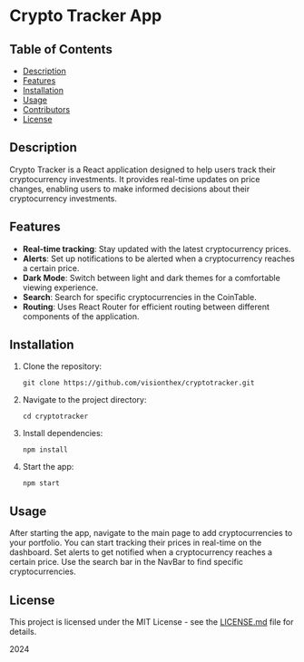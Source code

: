 # Crypto Tracker App

## Table of Contents
- [Description](#description)
- [Features](#features)
- [Installation](#installation)
- [Usage](#usage)
- [Contributors](#contributors)
- [License](#license)

## Description

Crypto Tracker is a React application designed to help users track their cryptocurrency investments. It provides real-time updates on price changes, enabling users to make informed decisions about their cryptocurrency investments.

## Features

- **Real-time tracking**: Stay updated with the latest cryptocurrency prices.
- **Alerts**: Set up notifications to be alerted when a cryptocurrency reaches a certain price.
- **Dark Mode**: Switch between light and dark themes for a comfortable viewing experience.
- **Search**: Search for specific cryptocurrencies in the CoinTable.
- **Routing**: Uses React Router for efficient routing between different components of the application.

## Installation

1. Clone the repository:
    ```
    git clone https://github.com/visionthex/cryptotracker.git
    ```
2. Navigate to the project directory:
    ```
    cd cryptotracker
    ```
3. Install dependencies:
    ```
    npm install
    ```
4. Start the app:
    ```
    npm start
    ```

## Usage

After starting the app, navigate to the main page to add cryptocurrencies to your portfolio. You can start tracking their prices in real-time on the dashboard. Set alerts to get notified when a cryptocurrency reaches a certain price. Use the search bar in the NavBar to find specific cryptocurrencies.
## License

This project is licensed under the MIT License - see the [LICENSE.md](LICENSE) file for details.

2024
